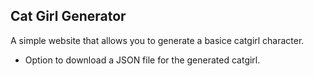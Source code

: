 ## Cat Girl Generator

A simple website that allows you to generate a basice catgirl character.
- Option to download a JSON file for the generated catgirl.

